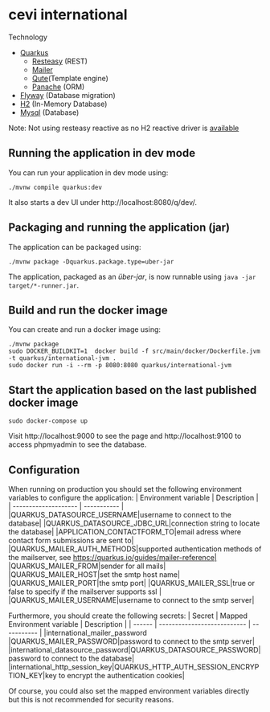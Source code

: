 # cevi international

Technology
* [Quarkus](https://quarkus.io)
  * [Resteasy](https://quarkus.io/guides/resteasy) (REST)
  * [Mailer](https://quarkus.io/guides/mailer-reference)
  * [Qute](https://quarkus.io/guides/qute)(Template engine)
  * [Panache](https://quarkus.io/guides/hibernate-orm-panache) (ORM)
* [Flyway](https://quarkus.io/guides/flyway) (Database migration)
* [H2](https://www.h2database.com) (In-Memory Database)
* [Mysql](https://www.mysql.com) (Database)

Note: Not using resteasy reactive as no H2 reactive driver is [available](https://github.com/quarkusio/quarkus/issues/20471)

## Running the application in dev mode

You can run your application in dev mode using:
```shell script
./mvnw compile quarkus:dev
```

It also starts a dev UI under http://localhost:8080/q/dev/.

## Packaging and running the application (jar)

The application can be packaged using:
```shell script
./mvnw package -Dquarkus.package.type=uber-jar
```

The application, packaged as an _über-jar_, is now runnable using `java -jar target/*-runner.jar`.

## Build and run the docker image

You can create and run a docker image using: 
```shell script
./mvnw package
sudo DOCKER_BUILDKIT=1  docker build -f src/main/docker/Dockerfile.jvm -t quarkus/international-jvm .
sudo docker run -i --rm -p 8080:8080 quarkus/international-jvm
```

## Start the application based on the last published docker image

```shell script
sudo docker-compose up
```

Visit http://localhost:9000 to see the page and http://localhost:9100 to access phpmyadmin to see the database.

## Configuration

When running on production you should set the following environment variables to configure the application:
| Environment variable | Description |
| -------------------- | ----------- |
|QUARKUS_DATASOURCE_USERNAME|username to connect to the database|
|QUARKUS_DATASOURCE_JDBC_URL|connection string to locate the database|
|APPLICATION_CONTACTFORM_TO|email adress where contact form submissions are sent to|
|QUARKUS_MAILER_AUTH_METHODS|supported authentication methods of the mailserver, see https://quarkus.io/guides/mailer-reference|
|QUARKUS_MAILER_FROM|sender for all mails|
|QUARKUS_MAILER_HOST|set the smtp host name|
|QUARKUS_MAILER_PORT|the smtp port|
|QUARKUS_MAILER_SSL|true or false to specify if the mailserver supports ssl |
|QUARKUS_MAILER_USERNAME|username to connect to the smtp server|

Furthermore, you should create the following secrets:
| Secret | Mapped Environment variable | Description |
| ------ | --------------------------- | ----------- |
|international_mailer_password |QUARKUS_MAILER_PASSWORD|password to connect to the smtp server|
|international_datasource_password|QUARKUS_DATASOURCE_PASSWORD|password to connect to the database|
|international_http_session_key|QUARKUS_HTTP_AUTH_SESSION_ENCRYPTION_KEY|key to encrypt the authentication cookies|

Of course, you could also set the mapped environment variables directly but this is not recommended for security reasons.